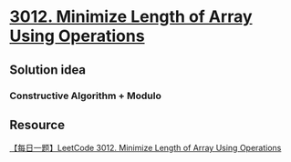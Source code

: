 # [3012. Minimize Length of Array Using Operations](https://leetcode.com/problems/minimize-length-of-array-using-operations/description/)

## Solution idea
### Constructive Algorithm + Modulo

## Resource
[【每日一题】LeetCode 3012. Minimize Length of Array Using Operations](https://www.youtube.com/watch?v=BA_MBQU0Rew&ab_channel=HuifengGuan)
